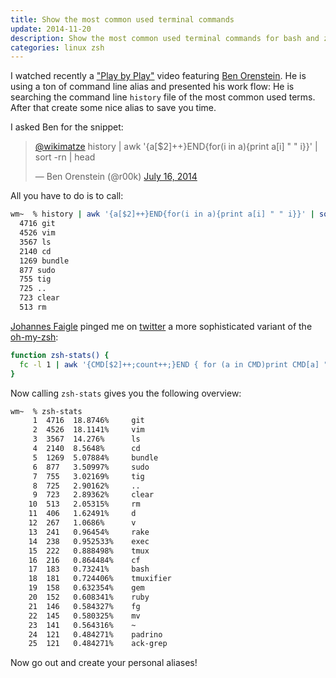 ```yaml
---
title: Show the most common used terminal commands
update: 2014-11-20
description: Show the most common used terminal commands for bash and zsh, thanks @r00k and @jayeff for the inspiration
categories: linux zsh
---
```


I watched recently a ["Play by Play"](http://www.pluralsight.com/courses/play-by-play-ben-orenstein) video featuring [Ben Orenstein](https://twitter.com/r00k). He is using a ton of command line alias and presented his work flow: He is searching the command line `history` file of the most common used terms. After that create some nice alias to save you time.


I asked Ben for the snippet:


<blockquote class="twitter-tweet" lang="en"><p><a href="https://twitter.com/wikimatze">@wikimatze</a> history | awk &#39;{a[$2]++}END{for(i in a){print a[i] &quot; &quot; i}}&#39; | sort -rn | head</p>&mdash; Ben Orenstein (@r00k) <a href="https://twitter.com/r00k/status/489436243243974656">July 16, 2014</a></blockquote>
<script async src="//platform.twitter.com/widgets.js" charset="utf-8"></script>


All you have to do is to call:


```sh
wm~  % history | awk '{a[$2]++}END{for(i in a){print a[i] " " i}}' | sort -rn | head
  4716 git
  4526 vim
  3567 ls
  2140 cd
  1269 bundle
  877 sudo
  755 tig
  725 ..
  723 clear
  513 rm
```


[Johannes Faigle](https://twitter.com/jayeff) pinged me on [twitter](https://twitter.com/jayeff/status/489530404589031424) a more sophisticated variant of the [oh-my-zsh](https://github.com/robbyrussell/oh-my-zsh/blob/217d8f0540a41b2927caf986561e45634fa1952a/lib/functions.zsh#L2):


```sh
function zsh-stats() {
  fc -l 1 | awk '{CMD[$2]++;count++;}END { for (a in CMD)print CMD[a] " " CMD[a]/count*100 "% " a;}' | grep -v "./" | column -c3 -s " " -t | sort -nr | nl | head -n25
}
```


Now calling `zsh-stats` gives you the following overview:


```sh
wm~  % zsh-stats
     1	4716  18.8746%     git
     2	4526  18.1141%     vim
     3	3567  14.276%      ls
     4	2140  8.5648%      cd
     5	1269  5.07884%     bundle
     6	877   3.50997%     sudo
     7	755   3.02169%     tig
     8	725   2.90162%     ..
     9	723   2.89362%     clear
    10	513   2.05315%     rm
    11	406   1.62491%     d
    12	267   1.0686%      v
    13	241   0.96454%     rake
    14	238   0.952533%    exec
    15	222   0.888498%    tmux
    16	216   0.864484%    cf
    17	183   0.73241%     bash
    18	181   0.724406%    tmuxifier
    19	158   0.632354%    gem
    20	152   0.608341%    ruby
    21	146   0.584327%    fg
    22	145   0.580325%    mv
    23	141   0.564316%    ~
    24	121   0.484271%    padrino
    25	121   0.484271%    ack-grep
```


Now go out and create your personal aliases!

